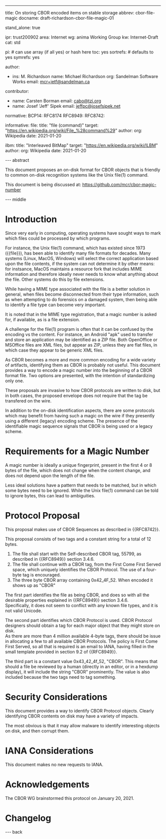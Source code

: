 ---
title: On storing CBOR encoded items on stable storage
abbrev: cbor-file-magic
docname: draft-richardson-cbor-file-magic-01

stand_alone: true

ipr: trust200902
area: Internet
wg: anima Working Group
kw: Internet-Draft
cat: std

pi:    # can use array (if all yes) or hash here
  toc: yes
  sortrefs:   # defaults to yes
  symrefs: yes

author:


- ins: M. Richardson
  name: Michael Richardson
  org: Sandelman Software Works
  email: mcr+ietf@sandelman.ca

contributor:
  - name: Carsten Borman
    email: cabo@tzi.org
  - name: Josef 'Jeff' Sipek 
    email: jeffpc@josefsipek.net

normative:
  BCP14: RFC8174
  RFC8949:
  RFC8742:

informative:
  file:
    title: "file (command)"
    target: "https://en.wikipedia.org/wiki/File_%28command%29"
    author:
      org: Wikipedia
    date: 2021-01-20

  ilbm:
    title: "Interleaved BitMap"
    target: "https://en.wikipedia.org/wiki/ILBM"
    author:
      org: Wikipedia
    date: 2021-01-20

--- abstract

This document proposes an on-disk format for CBOR objects that
is friendly to common on-disk recognition systems like the Unix file(1) command.

This document is being discussed at: https://github.com/mcr/cbor-magic-number

--- middle

# Introduction

Since very early in computing, operating systems have sought ways to mark which files could be processed by which programs.

For instance, the Unix file(1) command, which has existed since 1973 ({{file}}), has been able to identify many file formats for decades.
Many systems (Linux, MacOS, Windows) will select the correct application based upon the file contents, if the system can not determine it by other means: for instsance, MacOS maintains a resource fork that includes MIME information and therefore ideally never needs to know what anything about the file.
Other systems do this by file extensions.

While having a MIME type associated with the file is a better solution in general, when files become disconnected from their type information, such as when attempting to do forensics on a damaged system,
then being able to identify a file type can become very important.

It is noted that in the MIME type registration, that a magic number is asked for, if available, as is a file extension.

A challenge for the file(1) program is often that it can be confused by the encoding vs the content.
For instance, an Android "apk" used to transfer and store an application may be identified as a ZIP file.
Both OpenOffice or MSOffice files are XML files, but appear as ZIP, unless they are flat files, in which case they appear to be generic XML files.

As CBOR becomes a more and more common encoding for a wide variety of artifacts, identifying them as  CBOR is probably not useful.
This document provides a way to encode a magic number into the beginning of a CBOR format file.
Two options are presented, with the intention of standardizing only one.

These proposals are invasive to how CBOR protocols are written to disk, but in both cases, the
proposed envelope does not require that the tag be transfered on the wire.

In addition to the on-disk identification aspects, there are some protocols which may benefit from having such a magic on the wire if they presently using a different (legacy) encoding scheme.
The presence of the identifiable magic sequence signals that CBOR is being used or a legacy scheme.

# Requirements for a Magic Number

A magic number is ideally a unique fingerprint, present in the first 4 or 8 bytes of the file,
which does not change when the content change, and does not depend upon the length of the file.

Less ideal solutions have a pattern that needs to be matched, but in which some bytes need to be ignored.
While the Unix file(1) command can be told to ignore bytes, this can lead to ambiguities.

# Protocol Proposal

This proposal makes use of CBOR Sequences as described in {{RFC8742}}.

This proposal consists of two tags and a constant string for a total of 12 bytes.

1. The file shall start with the Self-described CBOR tag, 55799, as described in {{RFC8949}} section 3.4.6. 
2. The file shall continue with a CBOR tag, from the First Come First Served space, which uniquely identifies the CBOR Protocol.  The use of a four-byte tag is encouraged.
3. The three byte CBOR array containing 0x42\_4F\_52. When encoded it shows up as "CBOR"

The first part identifies the file as being CBOR, and does so with all the desirable properties explained in {{RFC8949}} section 3.4.6.  
Specifically, it does not seem to conflict with any known file types, and it is not valid Unicode. 

The second part identifies which CBOR Protocol is used.
CBOR Protocol designers should obtain a tag for each major object that they might store on disk.  
As there are more than 4 million available 4-byte tags, there should be issue in allocating a few to all available CBOR Protocols.
The policy is First Come First Served, so all that is required is an email to IANA, having filled in the small template provided in section 9.2 of {{RFC8949}}.

The third part is a constant value 0x43\_42\_4f\_52, "CBOR".
This means that should a file be reviewed by a human (directly in an editor, or in a hexdump display), it will include the string "CBOR" prominently.
The value is also included because the two tags need to tag something.

# Security Considerations

This document provides a way to identify CBOR Protocol objects.
Clearly identifying CBOR contents on disk may have a variety of impacts.

The most obvious is that it may allow malware to identify interesting objects on disk, and then corrupt them. 

# IANA Considerations

This document makes no new requests to IANA.

# Acknowledgements

The CBOR WG brainstormed this protocol on January 20, 2021.

# Changelog


--- back

